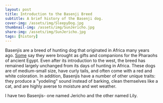 ```yaml
---
layout: post
title: Introduction to the Basenji Breed
subtitle: A brief history of the Basenji dog.
cover-img: /assets/img/SleepyDog.jpg
thumbnail-img: /assets/img/SunJericho.jpg
share-img: /assets/img/SunJericho.jpg
tags: [history]
---
```


Basenjis are a breed of hunting dog that originated in Africa many years ago. [Some](https://www.akc.org/dog-breeds/basenji/) say they were brought as gifts and companions for the Pharaohs of ancient Egypt. Even after its introduction to the west, the breed has remained largely unchanged from its days of hunting in Africa. 
These dogs are of medium-small size, have curly tails, and often come with a red and white coloration. In addition, Basenjis have a number of other unique traits: they produce a "yodeling" sound instead of barking, clean themselves like a cat, and are highly averse to moisture and wet weather. 

I have two Basenjis- one named Jericho and the other named Lily. 
